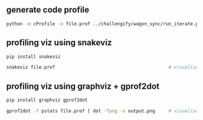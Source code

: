 
## generate code profile

``` bash
python -m cProfile -o file.prof ../challengify/wagon_sync/run_iterate.py
```

## profiling viz using snakeviz

``` bash
pip install snakeviz

snakeviz file.prof                                          # visualise profile
```

## profiling viz using graphviz + gprof2dot

``` bash
pip install graphviz gprof2dot

gprof2dot -f pstats file.prof | dot -Tpng -o output.png     # visualise profile
```
